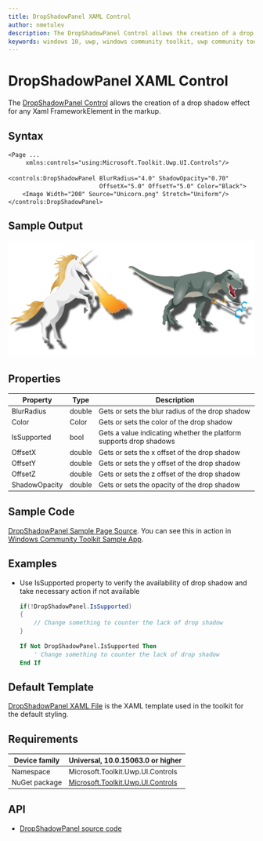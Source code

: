 ```yaml
---
title: DropShadowPanel XAML Control
author: nmetulev
description: The DropShadowPanel Control allows the creation of a drop shadow effect for any Xaml FrameworkElement in the markup.
keywords: windows 10, uwp, windows community toolkit, uwp community toolkit, uwp toolkit, DropShadowPanel, DropShadow, xaml Control, xaml
---
```


# DropShadowPanel XAML Control

The [DropShadowPanel Control](https://docs.microsoft.com/dotnet/api/microsoft.toolkit.uwp.ui.controls.dropshadowpanel) allows the creation of a drop shadow effect for any Xaml FrameworkElement in the markup.

## Syntax

```xaml
<Page ...
     xmlns:controls="using:Microsoft.Toolkit.Uwp.UI.Controls"/>

<controls:DropShadowPanel BlurRadius="4.0" ShadowOpacity="0.70"
                          OffsetX="5.0" OffsetY="5.0" Color="Black">
    <Image Width="200" Source="Unicorn.png" Stretch="Uniform"/>
</controls:DropShadowPanel>
```

## Sample Output

![DropShadowPanel animation](../resources/images/Controls/DropShadowPanel.png)

## Properties

| Property | Type | Description |
| -- | -- | -- |
| BlurRadius | double | Gets or sets the blur radius of the drop shadow |
| Color | Color | Gets or sets the color of the drop shadow |
| IsSupported | bool | Gets a value indicating whether the platform supports drop shadows |
| OffsetX | double | Gets or sets the x offset of the drop shadow |
| OffsetY | double | Gets or sets the y offset of the drop shadow |
| OffsetZ | double | Gets or sets the z offset of the drop shadow |
| ShadowOpacity | double | Gets or sets the opacity of the drop shadow |

## Sample Code

[DropShadowPanel Sample Page Source](https://github.com/Microsoft/UWPCommunityToolkit/tree/master/Microsoft.Toolkit.Uwp.SampleApp/SamplePages/DropShadowPanel). You can see this in action in [Windows Community Toolkit Sample App](https://www.microsoft.com/store/apps/9NBLGGH4TLCQ).

## Examples

- Use IsSupported property to verify the availability of drop shadow and take necessary action if not available

    ```csharp
    if(!DropShadowPanel.IsSupported)
    {
        // Change something to counter the lack of drop shadow
    }
    ```
    ```vb
    If Not DropShadowPanel.IsSupported Then
        ' Change something to counter the lack of drop shadow
    End If
    ```

## Default Template 

[DropShadowPanel XAML File](https://github.com/Microsoft/UWPCommunityToolkit/blob/master/Microsoft.Toolkit.Uwp.UI.Controls/DropShadowPanel/DropShadowPanel.xaml) is the XAML template used in the toolkit for the default styling.

## Requirements

| Device family | Universal, 10.0.15063.0 or higher |
| -- | -- |
| Namespace | Microsoft.Toolkit.Uwp.UI.Controls |
| NuGet package | [Microsoft.Toolkit.Uwp.UI.Controls](https://www.nuget.org/packages/Microsoft.Toolkit.Uwp.UI.Controls/) |

## API

* [DropShadowPanel source code](https://github.com/Microsoft/UWPCommunityToolkit/tree/master/Microsoft.Toolkit.Uwp.UI.Controls/DropShadowPanel)
